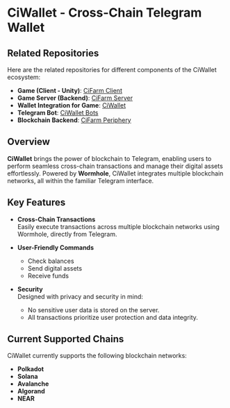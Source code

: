 # CiWallet - Cross-Chain Telegram Wallet

## Related Repositories  
Here are the related repositories for different components of the CiWallet ecosystem:

- **Game (Client - Unity)**: [CiFarm Client](https://github.com/starci-lab/cifarm-client)
- **Game Server (Backend)**: [CiFarm Server](https://github.com/starci-lab/cifarm-server)
- **Wallet Integration for Game**: [CiWallet](https://github.com/starci-lab/ciwallet)
- **Telegram Bot**: [CiWallet Bots](https://github.com/starci-lab/ciwallet-bots)
- **Blockchain Backend**: [CiFarm Periphery](https://github.com/starci-lab/cifarm-periphery)

## Overview  
**CiWallet** brings the power of blockchain to Telegram, enabling users to perform seamless cross-chain transactions and manage their digital assets effortlessly. Powered by **Wormhole**, CiWallet integrates multiple blockchain networks, all within the familiar Telegram interface.

## Key Features

- **Cross-Chain Transactions**  
  Easily execute transactions across multiple blockchain networks using Wormhole, directly from Telegram.

- **User-Friendly Commands**  
  - Check balances  
  - Send digital assets  
  - Receive funds  

- **Security**  
  Designed with privacy and security in mind:  
  - No sensitive user data is stored on the server.  
  - All transactions prioritize user protection and data integrity.

## Current Supported Chains
CiWallet currently supports the following blockchain networks:  
- **Polkadot**
- **Solana**
- **Avalanche**
- **Algorand**
- **NEAR**
